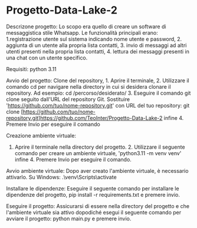 # Progetto-Data-Lake-2

Descrizone progetto: 
Lo scopo era quello di creare un software di messaggistica stile Whatsapp. Le funzionalità principali erano: 1.registrazione utente sul sistema indicando nome utente e password, 2. aggiunta di un utente alla propria lista contatti, 3. invio di messaggi ad altri utenti presenti nella propria lista contatti, 4. lettura dei messaggi presenti in una chat con un utente specifico.

Requisiti: python 3.11

Avvio del progetto: 
Clone del repository, 1. Aprire il terminale, 2. Utilizzare il comando cd per navigare nella directory in cui si desidera clonare il repository. Ad esempio: cd /percorso/desiderato/
3. Eseguire il comando git clone seguito dall'URL del repository Git. Sostituire 'https://github.com/tuo/nome-repository.git' con URL del tuo repository: git clone [https://github.com/tuo/nome-repository.git]https://github.com/TeoInter/Progetto-Data-Lake-2 infine 4. Premere Invio per eseguire il comando

Creazione ambiente virtuale: 
1. Aprire il terminale nella directory del progetto. 2. Utilizzare il seguente comando per creare un ambiente virtuale, 'python3.11 -m venv venv' infine 4. Premere Invio per eseguire il comando. 

Avvio ambiente virtuale: 
Dopo aver creato l'ambiente virtuale, è necessario attivarlo.
Su Windows: .\venv\Scripts\activate

Installare le dipendenze: 
Eseguire il seguente comando per installare le dipendenze del progetto, 
pip install -r requirements.txt e premere invio. 

Eseguire il progetto: 
Assicurarsi di essere nella directory del progetto e che l'ambiente virtuale sia attivo dopodiché  esegui il seguente comando per avviare il progetto: python main.py e premere invio.

